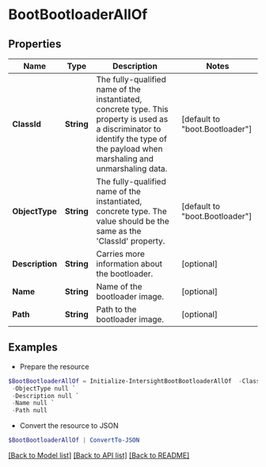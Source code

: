 # BootBootloaderAllOf
## Properties

Name | Type | Description | Notes
------------ | ------------- | ------------- | -------------
**ClassId** | **String** | The fully-qualified name of the instantiated, concrete type. This property is used as a discriminator to identify the type of the payload when marshaling and unmarshaling data. | [default to "boot.Bootloader"]
**ObjectType** | **String** | The fully-qualified name of the instantiated, concrete type. The value should be the same as the &#39;ClassId&#39; property. | [default to "boot.Bootloader"]
**Description** | **String** | Carries more information about the bootloader. | [optional] 
**Name** | **String** | Name of the bootloader image. | [optional] 
**Path** | **String** | Path to the bootloader image. | [optional] 

## Examples

- Prepare the resource
```powershell
$BootBootloaderAllOf = Initialize-IntersightBootBootloaderAllOf  -ClassId null `
 -ObjectType null `
 -Description null `
 -Name null `
 -Path null
```

- Convert the resource to JSON
```powershell
$BootBootloaderAllOf | ConvertTo-JSON
```

[[Back to Model list]](../README.md#documentation-for-models) [[Back to API list]](../README.md#documentation-for-api-endpoints) [[Back to README]](../README.md)

